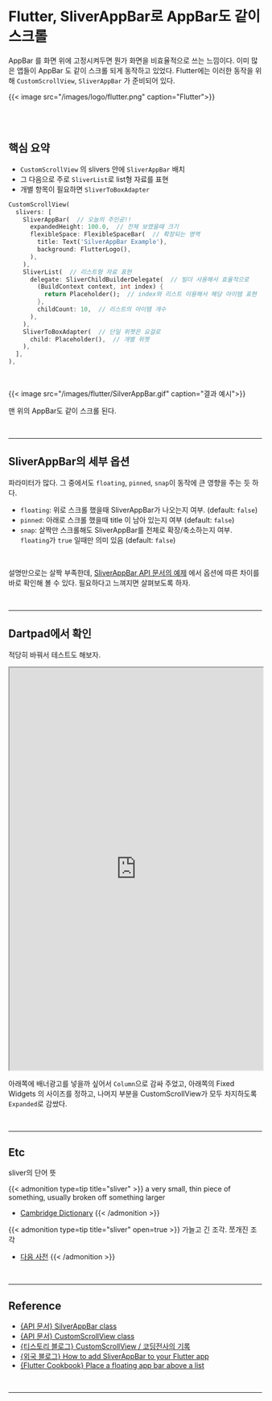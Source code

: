 # Flutter, SliverAppBar로 AppBar도 같이 스크롤


AppBar 를 화면 위에 고정시켜두면 뭔가 화면을 비효율적으로 쓰는 느낌이다. 이미 많은 앱들이 AppBar 도 같이 스크롤 되게 동작하고 있었다. Flutter에는 이러한 동작을 위해 `CustomScrollView`, `SliverAppBar` 가 준비되어 있다.
<!--more-->

{{< image src="/images/logo/flutter.png" caption="Flutter">}}

<br/>
<br/>

## 핵심 요약
- `CustomScrollView` 의 slivers 안에 `SliverAppBar` 배치
- 그 다음으로 주로 `SliverList`로 list형 자료를 표현
- 개별 항목이 필요하면 `SliverToBoxAdapter`

```dart
CustomScrollView(  
  slivers: [  
    SliverAppBar(  // 오늘의 주인공!!
      expandedHeight: 100.0,  // 전체 보였을때 크기
      flexibleSpace: FlexibleSpaceBar(  // 확장되는 영역
        title: Text('SilverAppBar Example'),  
        background: FlutterLogo(),  
      ),  
    ),  
    SliverList(  // 리스트형 자료 표현
      delegate: SliverChildBuilderDelegate(  // 빌더 사용해서 효율적으로
        (BuildContext context, int index) {  
          return Placeholder();  // index와 리스트 이용해서 해당 아이템 표현
        },  
        childCount: 10,  // 리스트의 아이템 개수
      ),  
    ),  
    SliverToBoxAdapter(  // 단일 위젯은 요걸로
      child: Placeholder(),  // 개별 위젯
    ),  
  ],  
),
```

<br/>

{{< image src="/images/flutter/SilverAppBar.gif" caption="결과 예시">}}

맨 위의 AppBar도 같이 스크롤 된다.

<br/>

---

## SliverAppBar의 세부 옵션

파라미터가 많다. 그 중에서도 `floating`, `pinned`, `snap`이 동작에 큰 영향을 주는 듯 하다.
- `floating`: 위로 스크롤 했을때 SliverAppBar가 나오는지 여부. (default: `false`)
- `pinned`: 아래로 스크롤 했을때 title 이 남아 있는지 여부 (default: `false`)
- `snap`: 살짝만 스크롤해도 SliverAppBar를 전체로 확장/축소하는지 여부. `floating`가 `true` 일때만 의미 있음 (default: `false`)

<br/>

설명만으로는 살짝 부족한데, [SliverAppBar API 문서의 예제](https://api.flutter.dev/flutter/material/SliverAppBar-class.html#material.SliverAppBar.2) 에서 옵션에 따른 차이를 바로 확인해 볼 수 있다. 필요하다고 느껴지면 살펴보도록 하자.

<br/>

---

## Dartpad에서 확인
적당히 바꿔서 테스트도 해보자.

<iframe style="width:100%;height:800px;" src="https://dartpad.dev/embed-flutter.html?id=ea41f9e273c88e3dfb23f2e7dac5f2a9&split=60&theme=dark&run=true"></iframe>

아래쪽에 배너광고를 넣을까 싶어서 `Column`으로 감싸 주었고, 아래쪽의 Fixed Widgets 의 사이즈를 정하고, 나머지 부분을 CustomScrollView가 모두 차지하도록 `Expanded`로 감쌌다.

<br/>

---

## Etc
sliver의 단어 뜻

{{< admonition type=tip title="sliver" >}}
a very small, thin piece of something, usually broken off something larger
- [Cambridge Dictionary](https://dictionary.cambridge.org/us/dictionary/english/sliver)
{{< /admonition >}}

{{< admonition type=tip title="sliver" open=true >}}
가늘고 긴 조각. 쪼개진 조각
- [다음 사전](https://dic.daum.net/search.do?q=sliver)
{{< /admonition >}}

<br/>

---

## Reference
- [{API 문서} SilverAppBar class](https://api.flutter.dev/flutter/material/SliverAppBar-class.html)
- [{API 문서} CustomScrollView class](https://api.flutter.dev/flutter/widgets/CustomScrollView-class.html)
- [{티스토리 블로그} CustomScrollView / 코딩전사의 기록](https://dalgoodori.tistory.com/62)
- [{외국 블로그} How to add SliverAppBar to your Flutter app](https://blog.logrocket.com/how-to-add-sliverappbar-to-your-flutter-app/)
- [{Flutter Cookbook} Place a floating app bar above a list](https://docs.flutter.dev/cookbook/lists/floating-app-bar)

<br/>

---
